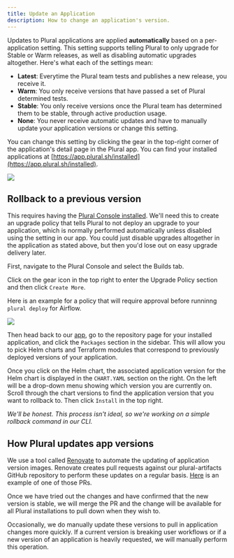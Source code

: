 ```yaml
---
title: Update an Application
description: How to change an application's version.
---
```


Updates to Plural applications are applied **automatically** based on a per-application setting. This setting supports telling Plural to only upgrade for Stable or Warm releases, as well as disabling automatic upgrades altogether. Here's what each of the settings mean:

- **Latest**: Everytime the Plural team tests and publishes a new release, you receive it.
- **Warm**: You only receive versions that have passed a set of Plural determined tests.
- **Stable**: You only receive versions once the Plural team has determined them to be stable, through active production usage.
- **None**: You never receive automatic updates and have to manually update your application versions or change this setting.

You can change this setting by clicking the gear in the top-right corner of the application's detail page in the Plural app. You can find your installed applications at [https://app.plural.sh/installed](https://app.plural.sh/installed).

![](/assets/operations/update-application.png)

## Rollback to a previous version

This requires having the [Plural Console installed](/getting-started/admin-console). We'll need this to create an upgrade
policy that tells Plural to not deploy an upgrade to your application, which is normally performed automatically unless disabled using the setting in our app. You could just disable upgrades altogether in
the application as stated above, but then you'd lose out on easy upgrade delivery later.

First, navigate to the Plural Console and select the Builds tab.

Click on the gear icon in the top right to enter the Upgrade Policy section and then click `Create More`.

Here is an example for a policy that will require approval before runninng `plural deploy` for Airflow.

![](/assets/operations/airflow-approval-policy.png)

Then head back to our [app](https://app.plural.sh), go to the repository page for your installed application, and click the `Packages` section in the sidebar. This will allow you
to pick Helm charts and Terraform modules that correspond to previously deployed versions of your application.

Once you click on the Helm chart, the associated application version for the Helm chart is displayed in the `CHART.YAML` section on the right. On the left will be a drop-down menu showing which version you are currently on. Scroll through the
chart versions to find the application version that you want to rollback to. Then click `Install` in the top right.

_We'll be honest. This process isn't ideal, so we're working on a simple rollback command in our CLI._

## How Plural updates app versions

We use a tool called [Renovate](https://github.com/renovatebot/renovate) to automate the updating of application version images. Renovate creates pull requests against our plural-artifacts GitHub repository to perform these updates on a regular basis. [Here](https://github.com/pluralsh/plural-artifacts/pull/236) is an example of one of those PRs.

Once we have tried out the changes and have confirmed that the new version is stable, we will merge the PR and the change will be available for all Plural installations to pull down when they wish to.

Occasionally, we do manually update these versions to pull in application changes more quickly. If a current version is breaking user workflows or if a new version of an application is heavily requested, we will manually perform this operation.

